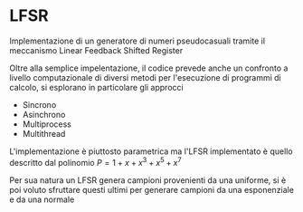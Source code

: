 # LFSR
Implementazione di un generatore di numeri pseudocasuali tramite il meccanismo Linear Feedback Shifted Register

Oltre alla semplice impelentazione, il codice prevede anche un confronto a livello computazionale di diversi metodi per l'esecuzione di programmi di calcolo, si esplorano in particolare gli approcci 
- Sincrono
- Asinchrono
- Multiprocess
- Multithread

L'implementazione è piuttosto parametrica ma l'LFSR implementato è quello descritto dal polinomio $P = 1 + x + x^3 + x^5 + x^7$

Per sua natura un LFSR genera campioni provenienti da una uniforme, si è poi voluto sfruttare questi ultimi per generare campioni da una esponenziale e da una normale
